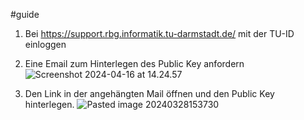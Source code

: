 #guide
1. Bei https://support.rbg.informatik.tu-darmstadt.de/ mit der TU-ID einloggen
2. Eine Email zum Hinterlegen des Public Key anfordern
![Screenshot 2024-04-16 at 14.24.57](Screenshot%202024-04-16%20at%2014.24.57.jpg)

3. Den Link in der angehängten Mail öffnen und den Public Key hinterlegen.
![Pasted image 20240328153730](Pasted%20image%2020240328153730.png)
